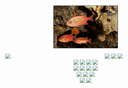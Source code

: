 <div align="center">

<img src="fishs.gif" alt="fishes, swimming" width="40%" height="auto"/><br>

<!--   https://user-images.githubusercontent.com/106050281/181859845-f7a90d61-3322-45ee-a82b-fafec1c35926.mp4 -->

</div>

<div align="center">

 <img align="left" img width= 35% src="https://github-readme-stats.vercel.app/api/top-langs/?username=Di-Falco&&hide_border=true&title_color=ffffff&text_color=c9cacc&icon_color=2bbc8a&bg_color=771616&langs_count=3" />
  
<img src="https://img.shields.io/badge/javascript-771616.svg?style=for-the-badge&logo=javascript&logoColor=white"/>
<img src="https://img.shields.io/badge/c%23-771616.svg?style=for-the-badge&logo=c-sharp&logoColor=white"/>
<img src="https://img.shields.io/badge/c++-771616.svg?style=for-the-badge&logo=c%2B%2B&logoColor=white"/>
<br>
<img src="https://img.shields.io/badge/node.js-444444?style=for-the-badge&logo=node.js&logoColor=white"/>
<img src="https://img.shields.io/badge/react-444444.svg?style=for-the-badge&logo=react&logoColor=white"/>
<img src="https://img.shields.io/badge/redux-444444.svg?style=for-the-badge&logo=redux&logoColor=white"/>
<img src="https://img.shields.io/badge/Firebase-444444?style=for-the-badge&logo=Firebase&logoColor=white"/>
<br>
<img src="https://img.shields.io/badge/.NET-444444?style=for-the-badge&logo=.net&logoColor=white"/>
<img src="https://img.shields.io/badge/mysql-444444.svg?style=for-the-badge&logo=mysql&logoColor=white"/>
<img src="https://img.shields.io/badge/-Swagger-444444?style=for-the-badge&logo=swagger&logoColor=white"/>
<img src="https://img.shields.io/badge/azure-444444.svg?style=for-the-badge&logo=microsoftazure&logoColor=white"/>
<br>
<img src="https://img.shields.io/badge/html5-444444.svg?style=for-the-badge&logo=html5&logoColor=white"/>
<img src="https://img.shields.io/badge/css3-444444.svg?style=for-the-badge&logo=css3&logoColor=white"/>
<img src="https://img.shields.io/badge/bootstrap-444444.svg?style=for-the-badge&logo=bootstrap&logoColor=white"/>
<br>
<img src="https://img.shields.io/badge/Visual%20Studio%20Code-444444.svg?style=for-the-badge&logo=visual-studio-code&logoColor=white"/>
<img src="https://img.shields.io/badge/Visual%20Studio-444444.svg?style=for-the-badge&logo=visual-studio&logoColor=white"/>

</div>

